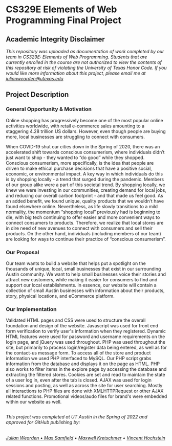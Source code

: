 # CS329E Elements of Web Programming Final Project

## Academic Integrity Disclaimer

*This repository was uploaded as documentation of work completed by our team in CS329E: Elements of Web Programming. Students that are currently enrolled in the course are not authorized to view the contents of this repository at risk of violating the University of Texas Honor Code. If you would like more information about this project, please email me at julianwearden@utexas.edu*

## Project Description

### General Opportunity & Motivation
 Online shopping has progressively become one of the most popular online activities worldwide, with retail e-commerce sales amounting to a staggering 4.28 trillion US dollars. However, even though people are buying more, local businesses are struggling to connect with consumers. 

 When COVID-19 shut our cities down in the Spring of 2020, there was an accelerated shift towards conscious consumerism, where individuals didn’t just want to shop - they wanted to “do good” while they shopped. Conscious consumerism, more specifically, is the idea that people are driven to make ethical purchase decisions that have a positive social, economic, or environmental impact. A key way in which individuals do this is by shopping locally - a trend that surged during the pandemic. Members of our group alike were a part of this societal trend. By shopping locally, we knew we were investing in our communities, creating demand for local jobs, and reducing our overall carbon footprint - and that made us feel good. As an added benefit, we found unique, quality products that we wouldn’t have found elsewhere online. Nevertheless, as life slowly transitions to a mild normality, the momentum “shopping local” previously had is beginning to die, with big tech continuing to offer easier and more convenient ways to connect consumers to products. Therefore, we realize that local stores are in dire need of new avenues to connect with consumers and sell their products. On the other hand, individuals (including members of our team) are looking for ways to continue their practice of “conscious consumerism”.

### Our Proposal
Our team wants to build a website that helps put a spotlight on the thousands of unique, local, small businesses that exist in our surrounding Austin community. We want to help small businesses voice their stories and attract new customers, while making it easier for consumers to find and support our local establishments. In essence, our website will contain a collection of small Austin businesses with information about their products, story, physical locations, and eCommerce platform.

### Our Implementation 
Validated HTML pages and CSS were used to structure the overall foundation and design of the website. Javascript was used for front end form verification to verify user's information when they registered. Dynamic HTML features were used for password and username requirements on the login page, and jQuery was used throughout. PHP was used throughout the site, but primarily to process login/register data being entered, as well as for the contact-us message form. To access all of the store and product information we used PHP interfaced to MySQL. Our PHP script grabs information from the database and displays it on the page as HTML. PHP also works to filter items in the explore page by accessing the database and extracting the filtered stores. Cookies are set and read to maintain the state of a user log in, even after the tab is closed. AJAX was used for login sessions and posting, as well as across the site for user searching. Mostly all interactions to PHP files are done with XMLHTTPRequest or other AJAX related functions. Promotional videos/audo files for brand's were embedded within our website as well.


##
###### This project was completed at UT Austin in the Spring of 2022 and approved for GitHub publishing by: 
###### <a href="mailto:julianwearden@utexas.edu">Julian Wearden • <a href="mailto:JoeySamfield@gmail.com">Max Samfield</a> • <a href="mailto:maxwellkret@gmail.com">Maxwell Kretschmer</a> • <a href="mailto:vlh546@utexas.edu">Vincent Hochstein</a>

